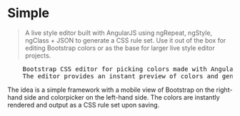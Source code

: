 # Simple

> A live style editor built with AngularJS using ngRepeat, ngStyle, ngClass + JSON to generate a CSS rule set. Use it out of the box for editing Bootstrap colors or as the base for larger live style editor projects.

<pre>
    Bootstrap CSS editor for picking colors made with AngularJS.
    The editor provides an instant preview of colors and generates a CSS rule set from JSON upon saving.
</pre>

The idea is a simple framework with a mobile view of Bootstrap on the right-hand side and colorpicker on the left-hand side. The colors are instantly rendered and output as a CSS rule set upon saving.
